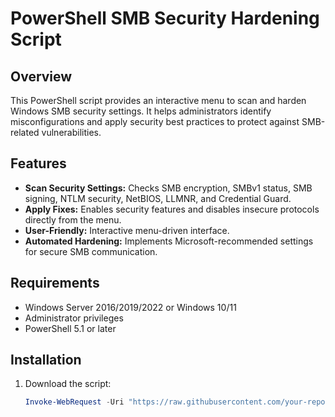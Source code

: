 # PowerShell SMB Security Hardening Script

## Overview
This PowerShell script provides an interactive menu to scan and harden Windows SMB security settings. It helps administrators identify misconfigurations and apply security best practices to protect against SMB-related vulnerabilities.

## Features
- **Scan Security Settings:** Checks SMB encryption, SMBv1 status, SMB signing, NTLM security, NetBIOS, LLMNR, and Credential Guard.
- **Apply Fixes:** Enables security features and disables insecure protocols directly from the menu.
- **User-Friendly:** Interactive menu-driven interface.
- **Automated Hardening:** Implements Microsoft-recommended settings for secure SMB communication.

## Requirements
- Windows Server 2016/2019/2022 or Windows 10/11
- Administrator privileges
- PowerShell 5.1 or later

## Installation
1. Download the script:
   ```powershell
   Invoke-WebRequest -Uri "https://raw.githubusercontent.com/your-repo/smb-hardening/main/smb-hardening.ps1" -OutFile "smb-hardening.ps1"
